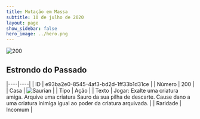 ```yaml
---
title: Mutação em Massa
subtitle: 10 de julho de 2020
layout: page
show_sidebar: false
hero_image: ../hero.png
---
```


![200](https://cdn.keyforgegame.com/media/card_front/pt/479_200_7PW589CCHXV3_pt.png)

## Estrondo do Passado

|----|----|
| ID | e93ba2e0-8545-4af3-bd2d-1ff33b1d31ce |
| Número | 200 |
| Casa | ![Saurian](https://archonarcana.com/images/thumb/9/9e/Saurian_P.png/22px-Saurian_P.png "Sauro") |
| Tipo | Ação |
| Texto | Jogar: Exalte uma criatura amiga. Arquive uma criatura Sauro da sua pilha de descarte. Cause dano a uma criatura inimiga igual ao poder da criatura arquivada. |
| Raridade | Incomum |
